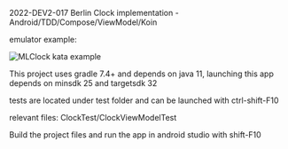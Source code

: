 2022-DEV2-017 Berlin Clock implementation - Android/TDD/Compose/ViewModel/Koin

emulator example:

![MLClock kata example](https://user-images.githubusercontent.com/120381766/207388735-e65f47ab-f79c-4fae-b3e2-f7678266ba76.gif)

This project uses gradle 7.4+ and depends on java 11, launching this app depends on minsdk 25 and targetsdk 32

tests are located under test folder and can be launched with ctrl-shift-F10

relevant files: ClockTest/ClockViewModelTest

Build the project files and run the app in android studio with shift-F10




